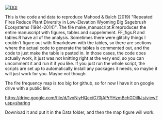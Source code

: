 

[![DOI](https://www.zenodo.org/badge/DOI/10.5281/zenodo.5294034.svg)](https://doi.org/10.5281/zenodo.5294034)



This is the code and data to reproduce Mahood & Balch (2019) "Repeated Fires Reduce Plant Diversity in Low-Elevation Wyoming Big Sagebrush Ecosystems (1984-2014)". The file make_manuscript.R reproduces the entire manuscript with figures, tables and suppelement. FF_figs.R and tables.R have all of the analysis. Sometimes there were glitchy things I couldn't figure out with Rmarkdown with the tables, so there are sections where the actual code to generate the tables is commented out, and the code to just make the table is pasted in. In those cases, the code does actually work, it just was not knitting right at the very end, so you can uncomment it and run it if you like. If you just run the whole script, the scripts are set up to automatically install any packages it needs, so maybe it will just work for you. Maybe not though.

The fire frequency map is too big for github, so for now I have it on google drive with a public link.

https://drive.google.com/file/d/1vxNiyHQcciG70jAPrYHzmBchGOilIiJs/view?usp=sharing

Download it and put it in the Data folder, and then the map figure will work.
